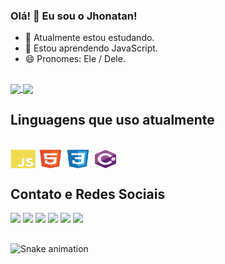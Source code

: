 ### Olá! 👋 Eu sou o Jhonatan!

- 🔭 Atualmente estou estudando.
- 🌱 Estou aprendendo JavaScript.
- 😄 Pronomes: Ele / Dele.

##

<div>
  <a href="https://github.com/jhonatancassante">
    <img align="center" style="height: 120px;" src="https://github-readme-stats.vercel.app/api?username=jhonatancassante&show_icons=true&theme=dracula&border_radius=0&locale=pt-BR&hide_title=true&hide_border=true&bg_color=0d1117" />
  </a>
  <a href="https://github.com/jhonatancassante">
    <img align="center" style="height: 120px;" src="https://github-readme-stats.vercel.app/api/top-langs/?username=jhonatancassante&layout=compact&theme=dracula&border_radius=0&locale=pt-BR&hide_title=true&hide_border=true&bg_color=0d1117" />
  </a>
</div>


## Linguagens que uso atualmente

<div style="display: inline_block"><br>
  <img align="center" alt="Js" height="30" width="40" src="https://raw.githubusercontent.com/devicons/devicon/master/icons/javascript/javascript-plain.svg">
  <img align="center" alt="HTML" height="30" width="40" src="https://raw.githubusercontent.com/devicons/devicon/master/icons/html5/html5-original.svg">
  <img align="center" alt="CSS" height="30" width="40" src="https://raw.githubusercontent.com/devicons/devicon/master/icons/css3/css3-original.svg">
  <img align="center" alt="Csharp" height="30" width="40" src="https://raw.githubusercontent.com/devicons/devicon/master/icons/csharp/csharp-original.svg">
  <!-- Link para Linguagens: https://devicon.dev -->
</div>


## Contato e Redes Sociais

<div>
  <a href="https://www.instagram.com/jhonatancassante/" target="_blank"><img src="https://img.shields.io/badge/Instagram-E4405F?style=for-the-badge&logo=instagram&logoColor=white"></a> 
 <a href="https://www.facebook.com/jhonatan.cassante/" target="_blank"><img src="https://img.shields.io/badge/Facebook-1877F2?style=for-the-badge&logo=facebook&logoColor=white"></a> 
  <a href = "mailto:jhonatan.cassante@gmail.com"><img src="https://img.shields.io/badge/Gmail-D14836?style=for-the-badge&logo=gmail&logoColor=white"></a>
  <a href = "mailto:jhonatan.cassante@live.com"><img src="https://img.shields.io/badge/Microsoft_Outlook-0078D4?style=for-the-badge&logo=microsoft-outlook&logoColor=white"></a>
  <a href="https://www.linkedin.com/in/jhonatancassante/" target="_blank"><img src="https://img.shields.io/badge/LinkedIn-0077B5?style=for-the-badge&logo=linkedin&logoColor=white"></a>
  <a href="https://codepen.io/jhonatancassante" target="_blank"><img src="https://img.shields.io/badge/Codepen-000000?style=for-the-badge&logo=codepen&logoColor=white"></a>
  
  <!-- Link para Badges: https://dev.to/envoy_/150-badges-for-github-pnk -->
  ##
  
   ![Snake animation](https://github.com/jhonatancassante/jhonatancassante/blob/output/github-contribution-grid-snake.svg)
  
</div>

<!--
**jhonatancassante/jhonatancassante** is a ✨ _special_ ✨ repository because its `README.md` (this file) appears on your GitHub profile.

Here are some ideas to get you started:

- 🔭 I’m currently working on ...
- 🌱 I’m currently learning ...
- 👯 I’m looking to collaborate on ...
- 🤔 I’m looking for help with ...
- 💬 Ask me about ...
- 📫 How to reach me: ...
- 😄 Pronouns: ...
- ⚡ Fun fact: ...
-->

